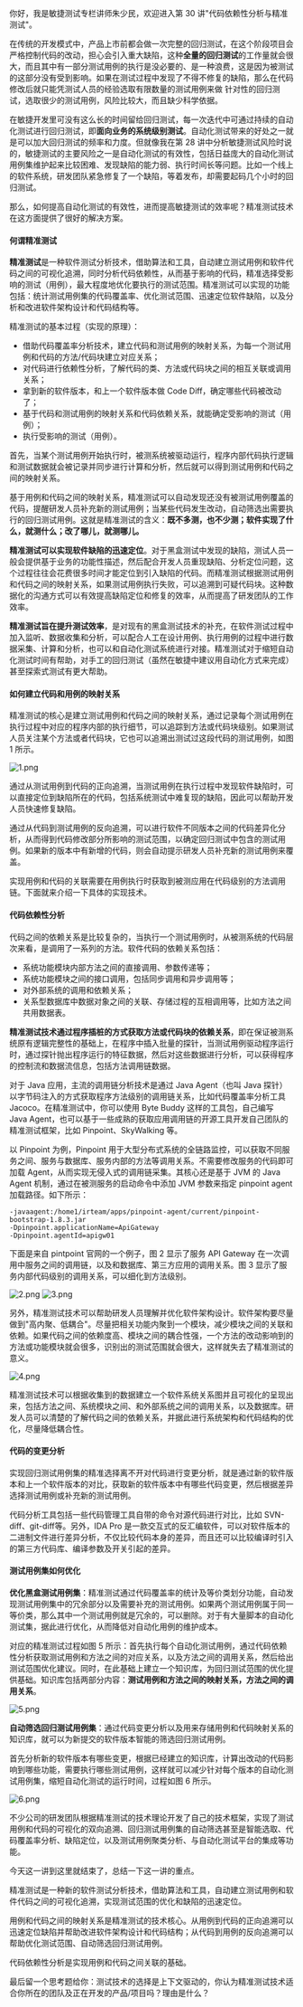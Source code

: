 你好，我是敏捷测试专栏讲师朱少民，欢迎进入第 30 讲"代码依赖性分析与精准测试"。

在传统的开发模式中，产品上市前都会做一次完整的回归测试，在这个阶段项目会严格控制代码的改动，担心会引入重大缺陷，这种**全量的回归测试**的工作量就会很大，而且其中有一部分测试用例的执行是没必要的、是一种浪费，这是因为被测试的这部分没有受到影响。如果在测试过程中发现了不得不修复的缺陷，那么在代码修改后就只能凭测试人员的经验选取有限数量的测试用例来做 针对性的回归测试，选取很少的测试用例，风险比较大，而且缺少科学依据。

在敏捷开发里可没有这么长的时间留给回归测试，每一次迭代中可通过持续的自动化测试进行回归测试，即**面向业务的系统级别测试**。自动化测试带来的好处之一就是可以加大回归测试的频率和力度。但就像我在第 28 讲中分析敏捷测试风险时说的，敏捷测试的主要风险之一是自动化测试的有效性，包括日益庞大的自动化测试用例集维护起来比较困难、发现缺陷的能力弱、执行时间长等问题。比如一个线上的软件系统，研发团队紧急修复了一个缺陷，等着发布，却需要起码几个小时的回归测试。

那么，如何提高自动化测试的有效性，进而提高敏捷测试的效率呢？精准测试技术在这方面提供了很好的解决方案。

#### 何谓精准测试

**精准测试**是一种软件测试分析技术，借助算法和工具，自动建立测试用例和软件代码之间的可视化追溯，同时分析代码依赖性，从而基于影响的代码，精准选择受影响的测试（用例），最大程度地优化要执行的测试范围。精准测试可以实现的功能包括：统计测试用例集的代码覆盖率、优化测试范围、迅速定位软件缺陷，以及分析和改进软件架构设计和代码结构等。

精准测试的基本过程（实现的原理）：

* 借助代码覆盖率分析技术，建立代码和测试用例的映射关系，为每一个测试用例和代码的方法/代码块建立对应关系；
* 对代码进行依赖性分析，了解代码的类、方法或代码块之间的相互关联或调用关系；
* 拿到新的软件版本，和上一个软件版本做 Code Diff，确定哪些代码被改动了；
* 基于代码和测试用例的映射关系和代码依赖关系，就能确定受影响的测试（用例）；
* 执行受影响的测试（用例）。

首先，当某个测试用例开始执行时，被测系统被驱动运行，程序内部代码执行逻辑和测试数据就会被记录并同步进行计算和分析，然后就可以得到测试用例和代码之间的映射关系。

基于用例和代码之间的映射关系，精准测试可以自动发现还没有被测试用例覆盖的代码，提醒研发人员补充新的测试用例；当某些代码发生改动，自动筛选出需要执行的回归测试用例。这就是精准测试的含义：**既不多测，也不少测；软件实现了什么，就测什么；改了哪儿，就测哪儿。**

**精准测试可以实现软件缺陷的迅速定位**。对于黑盒测试中发现的缺陷，测试人员一般会提供基于业务的功能性描述，然后配合开发人员重现缺陷、分析定位问题，这个过程往往会花费很多时间才能定位到引入缺陷的代码。而精准测试根据测试用例和代码之间的映射关系，如果测试用例执行失败，可以追溯到可疑代码块。这种数据化的沟通方式可以有效提高缺陷定位和修复的效率，从而提高了研发团队的工作效率。

**精准测试旨在提升测试效率**，是对现有的黑盒测试技术的补充，在软件测试过程中加入监听、数据收集和分析，可以配合人工在设计用例、执行用例的过程中进行数据采集、计算和分析，也可以和自动化测试系统进行对接。精准测试对于缩短自动化测试时间有帮助，对手工的回归测试（虽然在敏捷中建议用自动化方式来完成）甚至探索式测试有更大帮助。

#### 如何建立代码和用例的映射关系

精准测试的核心是建立测试用例和代码之间的映射关系，通过记录每个测试用例在执行过程中对应的程序内部的执行细节，可以追踪到方法或代码块级别。如果测试人员关注某个方法或者代码块，它也可以追溯出测试过这段代码的测试用例，如图 1 所示。

<Image alt="1.png" src="https://s0.lgstatic.com/i/image3/M01/0A/92/CgoCgV6oCEaARed9AAI55Mr0iLE557.png"/>

通过从测试用例到代码的正向追溯，当测试用例在执行过程中发现软件缺陷时，可以直接定位到缺陷所在的代码，包括系统测试中难复现的缺陷，因此可以帮助开发人员快速修复缺陷。

通过从代码到测试用例的反向追溯，可以进行软件不同版本之间的代码差异化分析，从而得到代码修改部分所影响的测试范围，以确定回归测试中包含的测试用例。如果新的版本中有新增的代码，则会自动提示研发人员补充新的测试用例来覆盖。

实现用例和代码的关联需要在用例执行时获取到被测应用在代码级别的方法调用链。下面就来介绍一下具体的实现技术。

#### 代码依赖性分析

代码之间的依赖关系是比较复杂的，当执行一个测试用例时，从被测系统的代码层次来看，是调用了一系列的方法。软件代码的依赖关系包括：

* 系统功能模块内部方法之间的直接调用、参数传递等；
* 系统功能模块之间的接口调用，包括同步调用和异步调用等；
* 对外部系统的调用和依赖关系；
* 关系型数据库中数据对象之间的关联、存储过程的互相调用等，比如方法之间共用数据表。

**精准测试技术通过程序插桩的方式获取方法或代码块的依赖关系**，即在保证被测系统原有逻辑完整性的基础上，在程序中插入批量的探针，当测试用例驱动程序运行时，通过探针抛出程序运行的特征数据，然后对这些数据进行分析，可以获得程序的控制流和数据流信息，包括方法调用链数据。

对于 Java 应用，主流的调用链分析技术是通过 Java Agent（也叫 Java 探针）以字节码注入的方式获取程序方法级别的调用链关系，比如代码覆盖率分析工具 Jacoco。在精准测试中，你可以使用 Byte Buddy 这样的工具包，自己编写 Java Agent，也可以基于一些成熟的获取应用调用链的开源工具开发自己团队的精准测试框架，比如 Pinpoint、SkyWalking 等。

以 Pinpoint 为例，Pinpoint 用于大型分布式系统的全链路监控，可以获取不同服务之间、服务与数据库、服务内部的方法等调用关系。不需要修改服务的代码即可加载 Agent，从而实现无侵入式的调用链采集。其核心还是基于 JVM 的 Java Agent 机制，通过在被测服务的启动命令中添加 JVM 参数来指定 pinpoint agent 加载路径。如下所示：

    -javaagent:/home1/irteam/apps/pinpoint-agent/current/pinpoint-bootstrap-1.8.3.jar
    -Dpinpoint.applicationName=ApiGateway
    -Dpinpoint.agentId=apigw01

下面是来自 pintpoint 官网的一个例子，图 2 显示了服务 API Gateway 在一次调用中服务之间的调用链，以及和数据库、第三方应用的调用关系。图 3 显示了服务内部代码级别的调用关系，可以细化到方法级别。

<Image alt="2.png" src="https://s0.lgstatic.com/i/image3/M01/0A/93/CgoCgV6oCI2AIxYEAAHjB4xRFMY476.png"/>

<Image alt="3.png" src="https://s0.lgstatic.com/i/image3/M01/17/C1/Ciqah16oCJOATRg8AAK-1yrCObk977.png"/>

另外，精准测试技术可以帮助研发人员理解并优化软件架构设计。软件架构要尽量做到"高内聚、低耦合"。尽量把相关功能内聚到一个模块，减少模块之间的关联和依赖。如果代码之间的依赖度高、模块之间的耦合性强，一个方法的改动影响到的方法或功能模块就会很多，识别出的测试范围就会很大，这样就失去了精准测试的意义。

<Image alt="4.png" src="https://s0.lgstatic.com/i/image3/M01/17/C1/Ciqah16oCKCAM0e5AADOws9R6ts220.png"/>

精准测试技术可以根据收集到的数据建立一个软件系统关系图并且可视化的呈现出来，包括方法之间、系统模块之间、和外部系统之间的调用关系，以及数据库。研发人员可以清楚的了解代码之间的依赖关系，并据此进行系统架构和代码结构的优化，尽量降低耦合性。

#### 代码的变更分析

实现回归测试用例集的精准选择离不开对代码进行变更分析，就是通过新的软件版本和上一个软件版本的对比，获取新的软件版本中有哪些代码变更，然后根据差异选择测试用例或补充新的测试用例。

代码分析工具包括一些代码管理工具自带的命令对源代码进行对比，比如 SVN-diff、git-diff等。另外，IDA Pro 是一款交互式的反汇编软件，可以对软件版本的二进制文件进行差异分析，不仅比较代码本身的差异，而且还可以比较编译时引入的第三方代码库、编译参数及开关引起的差异。

#### 测试用例集如何优化

**优化黑盒测试用例集**：精准测试通过代码覆盖率的统计及等价类划分功能，自动发现测试用例集中的冗余部分以及需要补充的测试用例。如果两个测试用例属于同一等价类，那么其中一个测试用例就是冗余的，可以删除。对于有大量脚本的自动化测试集，据此进行优化，从而降低对自动化用例的维护成本。

对应的精准测试过程如图 5 所示：首先执行每个自动化测试用例，通过代码依赖性分析获取测试用例和方法之间的对应关系，以及方法之间的调用关系，然后给出测试范围优化建议。同时，在此基础上建立一个知识库，为回归测试范围的优化提供基础。知识库包括两部分内容：**测试用例和方法之间的映射关系，方法之间的调用关系**。

<Image alt="5.png" src="https://s0.lgstatic.com/i/image3/M01/17/C2/Ciqah16oCM-AeIIaAAFtu9r-Dc0012.png"/>

**自动筛选回归测试用例集**：通过代码变更分析以及用来存储用例和代码映射关系的知识库，就可以为新提交的软件版本智能的筛选回归测试用例。

首先分析新的软件版本有哪些变更，根据已经建立的知识库，计算出改动的代码影响到哪些功能，需要执行哪些测试用例，这样就可以减少针对每个版本的自动化测试用例集，缩短自动化测试的运行时间，过程如图 6 所示。

<Image alt="6.png" src="https://s0.lgstatic.com/i/image3/M01/17/C2/Ciqah16oCNeAf_DLAAE5cxnRBOs611.png"/>

不少公司的研发团队根据精准测试的技术理论开发了自己的技术框架，实现了测试用例和代码的可视化的双向追溯、回归测试用例集的自动筛选甚至是智能选取、代码覆盖率分析、缺陷定位，以及测试用例聚类分析、与自动化测试平台的集成等功能。

今天这一讲到这里就结束了，总结一下这一讲的重点。  

精准测试是一种新的软件测试分析技术，借助算法和工具，自动建立测试用例和软件代码之间的可视化追溯，实现测试范围的优化和缺陷的迅速定位。  

用例和代码之间的映射关系是精准测试的技术核心。从用例到代码的正向追溯可以迅速定位缺陷并帮助改进软件架构设计和代码结构；从代码到用例的反向追溯可以帮助优化测试范围、自动筛选回归测试用例。  

代码依赖性分析是实现用例和代码之间关联的基础。

最后留一个思考题给你：测试技术的选择是上下文驱动的，你认为精准测试技术适合你所在的团队及正在开发的产品/项目吗？理由是什么？
